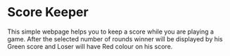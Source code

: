 # Score Keeper
This simple webpage helps you to keep a score while you are playing a game.
After the selected number of rounds winner will be displayed by his Green score and Loser will have Red colour on his score.
